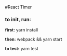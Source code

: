 #React Timer

### to init, run:

**first:** yarn install

**then:**  webpack && yarn start

**to test:** yarn test